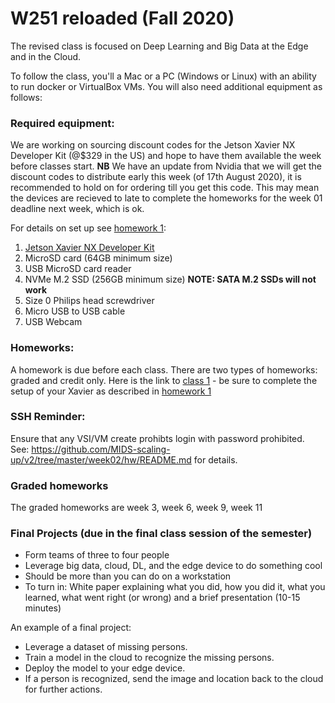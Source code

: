 # W251 reloaded (Fall 2020)

The revised class is focused on Deep Learning and Big Data at the Edge and in the Cloud.

To follow the class, you'll a Mac or a PC (Windows or Linux) with an ability to run docker or VirtualBox VMs. You will also need additional equipment as follows:
### Required equipment:

We are working on sourcing discount codes for the Jetson Xavier NX Developer Kit (@$329 in the US) and hope to have them available the week before classes start. 
**NB** We have an update from Nvidia that we will get the discount codes to distribute early this week (of 17th August 2020), it is recommended to hold on for ordering till you get this code. This may mean the devices are recieved to late to complete the homeworks for the week 01 deadline next week, which is ok.   

For details on set up see [homework 1](week01/hw): 
 1. [Jetson Xavier NX Developer Kit](https://developer.nvidia.com/embedded/jetson-xavier-nx-devkit)
 2. MicroSD card (64GB minimum size)
 3. USB MicroSD card reader
 4. NVMe M.2 SSD (256GB minimum size) **NOTE: SATA M.2 SSDs will not work**
 5. Size 0 Philips head screwdriver
 6. Micro USB to USB cable
 7. USB Webcam

### Homeworks:
A homework is due before each class.  There are two types of homeworks: graded and credit only. Here is the link to [class 1](week01) - be sure to complete the setup of your Xavier as described in [homework 1](week01/hw)

### SSH Reminder:
Ensure that any VSI/VM create prohibts login with password prohibited.
See: https://github.com/MIDS-scaling-up/v2/tree/master/week02/hw/README.md for details.

### Graded homeworks
The graded homeworks are week 3, week 6, week 9, week 11


### Final Projects (due in the final class session of the semester)
 - Form teams of three to four people
 - Leverage big data, cloud, DL, and the edge device to do something cool
 - Should be more than you can do on a workstation
 - To turn in: White paper explaining what you did, how you did it, what you learned, what went right (or wrong) and a brief presentation (10-15 minutes)
 
 An example of a final project:
  - Leverage a dataset of missing persons.
 - Train a model in the cloud to recognize the missing persons.
 - Deploy the model to your edge device.
 - If a person is recognized, send the image and location back to the cloud for further actions.
 
